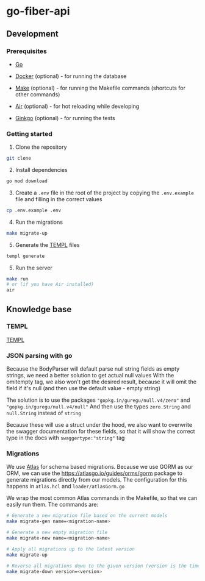 # go-fiber-api

## Development

### Prerequisites

- [Go](https://golang.org/)

- [Docker](https://www.docker.com/) (optional) - for running the database
- [Make](https://www.gnu.org/software/make/) (optional) - for running the Makefile commands (shortcuts for other commands)
- [Air](https://github.com/cosmtrek/air/) (optional) - for hot reloading while developing
- [Ginkgo](https://onsi.github.io/ginkgo/) (optional) - for running the tests

### Getting started

1. Clone the repository

```bash
git clone
```

2. Install dependencies

```bash
go mod download
```

3. Create a `.env` file in the root of the project by copying the `.env.example` file and filling in the correct values

```bash
cp .env.example .env
```

4. Run the migrations

```bash
make migrate-up
```

5. Generate the [TEMPL](https://templ.guide/integrations/) files

```bash
templ generate
```

5. Run the server

```bash
make run
# or (if you have Air installed)
air
```

## Knowledge base

### TEMPL

[TEMPL](https://templ.guide/integrations/)

### JSON parsing with go

Because the BodyParser will default parse null string fields as empty strings, we need a better solution to get actual null values
With the omitempty tag, we also won't get the desired result, because it will omit the field if it's null (and then use the default value - empty string)

The solution is to use the packages `"gopkg.in/guregu/null.v4/zero"` and `"gopkg.in/guregu/null.v4/null"`
And then use the types `zero.String` and `null.String` instead of `string`

Because these will use a struct under the hood, we also want to overwrite the swagger documentation for these fields, so that it will show the correct type in the docs with `swaggertype:"string"` tag

### Migrations

We use [Atlas](https://atlasgo.io/) for schema based migrations.
Because we use GORM as our ORM, we can use the <https://atlasgo.io/guides/orms/gorm> package to generate migrations directly from our models.
The configuration for this happens in `atlas.hcl` and `loader/atlasGorm.go`

We wrap the most common Atlas commands in the Makefile, so that we can easily run them.
The commands are:

```bash
# Generate a new migration file based on the current models
make migrate-gen name=<migration-name>

# Generate a new empty migration file
make migrate-new name=<migration-name>

# Apply all migrations up to the latest version
make migrate-up

# Reverse all migrations down to the given version (version is the timestamp of the migration file)
make migrate-down version=<version>
```
